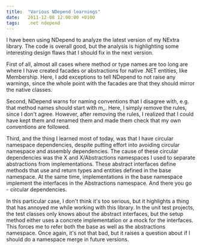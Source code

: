 ```yaml
---
title:  "Various NDepend learnings"
date:   2011-12-08 12:00:00 +0100
tags: 	.net ndepend
---
```



I have been using NDepend to analyze the latest version of my NExtra library. The
code is overall good, but the analysis is highlighting some interesting design
flaws that I should fix in the next version.

First of all, almost all cases where method or type names are too long are where
I have created facades or abstractions for native .NET entities, like Membership.
Here, I add exceptions to tell NDepend to not raise any warnings, since the whole
point with the facades are that they should mirror the native classes.

Second, NDepend warns for naming conventions that I disagree with, e.g. that
method names should start with m_. Here, I simply remove the rules, since I don't
agree. However, after removing the rules, I realized that I could have kept them
and renamed them and made them check that my own conventions are followed.

Third, and the thing I learned most of today, was that I have circular namespace
dependencies, despite putting effort into avoiding circular namespace and assembly
dependencies. The cause of these circular dependencies was the X and X/Abstractions
namespaces I used to separate abstractions from implementations. These abstract
interfaces define methods that use and return types and entities defined in the base
namespace. At the same time, implementations in the base namespace implement the
interfaces in the Abstractions namespace. And there you go - circular dependencies.

In this particular case, I don't think it's too serious, but it highlights a thing
that has annoyed me while working with this library. In the unit test projects, the
test classes only knows about the abstract interfaces, but the setup method either
uses a concrete implementation or a mock for the interfaces. This forces me to refer
both the base as well as the abstractions namespace. Once again, it's not that bad,
but it raises a question about if I should do a namespace merge in future versions.


